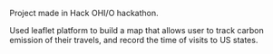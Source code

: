 Project made in Hack OHI/O hackathon.
 
Used leaflet platform to build a map that allows user to track carbon emission of their travels, and record the time of visits to US states.
